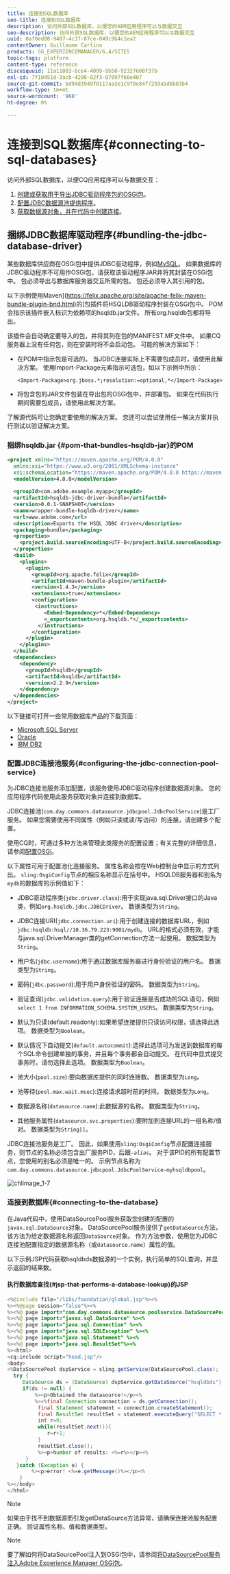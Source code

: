 ```yaml
---
title: 连接到SQL数据库
seo-title: 连接到SQL数据库
description: 访问外部SQL数据库，以便您的AEM应用程序可以与数据交互
seo-description: 访问外部SQL数据库，以便您的AEM应用程序可以与数据交互
uuid: 0af0ed08-9487-4c37-87ce-049c9b4c1ea2
contentOwner: Guillaume Carlino
products: SG_EXPERIENCEMANAGER/6.4/SITES
topic-tags: platform
content-type: reference
discoiquuid: 11a11803-bce4-4099-9b50-92327608f37b
exl-id: 7f10451d-3acb-4298-82f3-07897f66e407
source-git-commit: bd94d3949f0117aa3e1c9f0e84f7293a5d6b03b4
workflow-type: tm+mt
source-wordcount: '968'
ht-degree: 0%

---
```


# 连接到SQL数据库{#connecting-to-sql-databases}

访问外部SQL数据库，以便CQ应用程序可以与数据交互：

1. [创建或获取用于导出JDBC驱动程序包的OSGi包](#bundling-the-jdbc-database-driver)。
1. [配置JDBC数据源池提供程序](#configuring-the-jdbc-connection-pool-service)。
1. [获取数据源对象，并在代码中创建连接](#connecting-to-the-database)。

## 捆绑JDBC数据库驱动程序{#bundling-the-jdbc-database-driver}

某些数据库供应商在OSGi包中提供JDBC驱动程序，例如[MySQL](https://www.mysql.com/downloads/connector/j/)。 如果数据库的JDBC驱动程序不可用作OSGi包，请获取该驱动程序JAR并将其封装在OSGi包中。 包必须导出与数据库服务器交互所需的包。 包还必须导入其引用的包。

以下示例使用Maven](https://felix.apache.org/site/apache-felix-maven-bundle-plugin-bnd.html)的[包插件将HSQLDB驱动程序封装在OSGi包中。 POM会指示该插件嵌入标识为依赖项的hsqldb.jar文件。 所有org.hsqldb包都将导出。

该插件会自动确定要导入的包，并将其列在包的MANIFEST.MF文件中。 如果CQ服务器上没有任何包，则在安装时将不会启动包。 可能的解决方案如下：

* 在POM中指示包是可选的。 当JDBC连接实际上不需要包成员时，请使用此解决方案。 使用Import-Package元素指示可选包，如以下示例中所示：

   `<Import-Package>org.jboss.*;resolution:=optional,*</Import-Package>`
* 将包含包的JAR文件包装在导出包的OSGi包中，并部署包。 如果在代码执行期间需要包成员，请使用此解决方案。

了解源代码可让您确定要使用的解决方案。 您还可以尝试使用任一解决方案并执行测试以验证解决方案。

### 捆绑hsqldb.jar {#pom-that-bundles-hsqldb-jar}的POM

```xml
<project xmlns="https://maven.apache.org/POM/4.0.0" 
  xmlns:xsi="https://www.w3.org/2001/XMLSchema-instance" 
  xsi:schemaLocation="https://maven.apache.org/POM/4.0.0 https://maven.apache.org/xsd/maven-4.0.0.xsd">
  <modelVersion>4.0.0</modelVersion>
  
  <groupId>com.adobe.example.myapp</groupId>
  <artifactId>hsqldb-jdbc-driver-bundle</artifactId>
  <version>0.0.1-SNAPSHOT</version>
  <name>wrapper-bundle-hsqldb-driver</name>
  <url>www.adobe.com</url>
  <description>Exports the HSQL JDBC driver</description>
  <packaging>bundle</packaging>
  <properties>
    <project.build.sourceEncoding>UTF-8</project.build.sourceEncoding>
  </properties>
  <build>
    <plugins>
      <plugin>
        <groupId>org.apache.felix</groupId> 
        <artifactId>maven-bundle-plugin</artifactId>
        <version>1.4.3</version> 
        <extensions>true</extensions> 
        <configuration> 
         <instructions> 
            <Embed-Dependency>*</Embed-Dependency>
            <_exportcontents>org.hsqldb.*</_exportcontents>
          </instructions>
        </configuration> 
      </plugin>
    </plugins>
  </build>
  <dependencies>
    <dependency>
      <groupId>hsqldb</groupId>
      <artifactId>hsqldb</artifactId>
      <version>2.2.9</version>
    </dependency>
  </dependencies>
</project>
```

以下链接可打开一些常用数据库产品的下载页面：

* [Microsoft SQL Server](https://www.microsoft.com/en-us/download/details.aspx?displaylang=en&amp;id=11774)
* [Oracle](https://www.oracle.com/technetwork/database/features/jdbc/index-091264.html)
* [IBM DB2](https://www-01.ibm.com/support/docview.wss?uid=swg27007053)

### 配置JDBC连接池服务{#configuring-the-jdbc-connection-pool-service}

为JDBC连接池服务添加配置，该服务使用JDBC驱动程序创建数据源对象。 您的应用程序代码使用此服务获取对象并连接到数据库。

JDBC连接池(`com.day.commons.datasource.jdbcpool.JdbcPoolService`)是工厂服务。 如果您需要使用不同属性（例如只读或读/写访问）的连接，请创建多个配置。

使用CQ时，可通过多种方法来管理此类服务的配置设置；有关完整的详细信息，请参阅[配置OSGi](/help/sites-deploying/configuring-osgi.md)。

以下属性可用于配置池化连接服务。 属性名称会按在Web控制台中显示的方式列出。 `sling:OsgiConfig`节点的相应名称显示在括号中。 HSQLDB服务器和别名为`mydb`的数据库的示例值如下：

* JDBC驱动程序类(`jdbc.driver.class`):用于实现java.sql.Driver接口的Java类，例如`org.hsqldb.jdbc.JDBCDriver`。 数据类型为`String`。

* JDBC连接URI(`jdbc.connection.uri`):用于创建连接的数据库URL，例如`jdbc:hsqldb:hsql//10.36.79.223:9001/mydb`。 URL的格式必须有效，才能与java.sql.DriverManager类的getConnection方法一起使用。 数据类型为`String`。

* 用户名(`jdbc.username`):用于通过数据库服务器进行身份验证的用户名。 数据类型为`String`。

* 密码(`jdbc.password`):用于用户身份验证的密码。 数据类型为`String`。

* 验证查询(`jdbc.validation.query`):用于验证连接是否成功的SQL语句，例如`select 1 from INFORMATION_SCHEMA.SYSTEM_USERS`。 数据类型为`String`。

* 默认为只读(default.readonly):如果希望连接提供只读访问权限，请选择此选项。 数据类型为`Boolean`。
* 默认情况下自动提交(`default.autocommit`):选择此选项可为发送到数据库的每个SQL命令创建单独的事务，并且每个事务都会自动提交。 在代码中显式提交事务时，请勿选择此选项。 数据类型为`Boolean`。

* 池大小(`pool.size`):要向数据库提供的同时连接数。 数据类型为`Long`。

* 池等待(`pool.max.wait.msec`):连接请求超时前的时间。 数据类型为`Long`。

* 数据源名称(`datasource.name`):此数据源的名称。 数据类型为`String`。

* 其他服务属性(`datasource.svc.properties`):要附加到连接URL的一组名称/值对。 数据类型为`String[]`。

JDBC连接池服务是工厂。 因此，如果使用`sling:OsgiConfig`节点配置连接服务，则节点的名称必须包含出厂服务PID，后跟&#x200B;*`-alias`*。 对于该PID的所有配置节点，您使用的别名必须是唯一的。 示例节点名称为`com.day.commons.datasource.jdbcpool.JdbcPoolService-myhsqldbpool`。

![chlimage_1-7](assets/chlimage_1-7.png)

### 连接到数据库{#connecting-to-the-database}

在Java代码中，使用DataSourcePool服务获取您创建的配置的`javax.sql.DataSource`对象。 DataSourcePool服务提供了`getDataSource`方法，该方法为给定数据源名称返回`DataSource`对象。 作为方法参数，使用您为JDBC连接池配置指定的数据源名称（或`datasource.name`）属性的值。

以下示例JSP代码获取hsqldbds数据源的一个实例，执行简单的SQL查询，并显示返回的结果数。

#### 执行数据库查找{#jsp-that-performs-a-database-lookup}的JSP

```java
<%@include file="/libs/foundation/global.jsp"%><%
%><%@page session="false"%><%
%><%@ page import="com.day.commons.datasource.poolservice.DataSourcePool" %><%
%><%@ page import="javax.sql.DataSource" %><%
%><%@ page import="java.sql.Connection" %><%
%><%@ page import="java.sql.SQLException" %><%
%><%@ page import="java.sql.Statement" %><%
%><%@ page import="java.sql.ResultSet"%><%
%><html>
<cq:include script="head.jsp"/>
<body>
<%DataSourcePool dspService = sling.getService(DataSourcePool.class);
  try {
     DataSource ds = (DataSource) dspService.getDataSource("hsqldbds"); 
     if(ds != null) {
         %><p>Obtained the datasource!</p><%
         %><%final Connection connection = ds.getConnection();
          final Statement statement = connection.createStatement();
          final ResultSet resultSet = statement.executeQuery("SELECT * from INFORMATION_SCHEMA.SYSTEM_USERS"); 
          int r=0;
          while(resultSet.next()){
             r=r+1;
          } 
          resultSet.close();
          %><p>Number of results: <%=r%></p><%
      } 
   }catch (Exception e) {
        %><p>error! <%=e.getMessage()%></p><%
    } 
%></body>
</html>
```

>[!NOTE]
>
>如果由于找不到数据源而引发getDataSource方法异常，请确保连接池服务配置正确。 验证属性名称、值和数据类型。


>[!NOTE]
>
>要了解如何将DataSourcePool注入到OSGi包中，请参阅[将DataSourcePool服务注入Adobe Experience Manager OSGi包](https://helpx.adobe.com/experience-manager/using/datasourcepool.html)。
